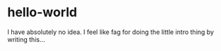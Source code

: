 # hello-world
I have absolutely no idea. 
I feel like fag for doing the little intro thing by writing this...
